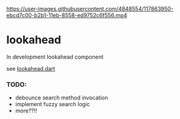 
https://user-images.githubusercontent.com/4848554/117863950-ebcd7c00-b2b1-11eb-8558-ed9752c6f556.mp4

# lookahead

In development lookahead component

see [lookahead.dart](https://github.com/peterlazar1993/lookahead/blob/main/lib/lookahead.dart)


### TODO:
- debounce search method invocation
- implement fuzzy search logic
- more??!!
